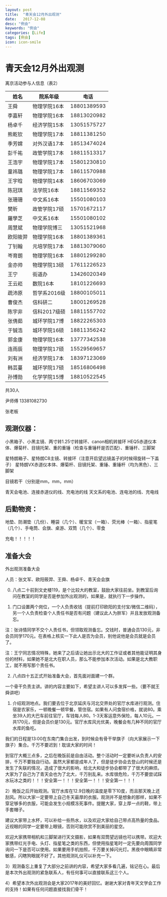 ```yaml
---
layout: post
title:  "青天会12月外出观测"
date:   2017-12-08
desc: "例会"
keywords: "例会"
categories: [Life]
tags: [例会]
icon: icon-smile
---
```


# 青天会12月外出观测

离京活动参与人信息（表2）

| 姓名   | 院系年级     | 电话          |
| ---- | -------- | ----------- |
| 王舜   | 物理学院16本  | 18801389593 |
| 李嘉轩  | 物理学院16本  | 18813020982 |
| 杨卓千  | 经济学院15本  | 13051575727 |
| 熊乾钦  | 物理学院17本  | 18811381250 |
| 季芳嫦  | 对外汉语17本  | 18513474024 |
| 彭千祐  | 政管学院17本  | 18811513317 |
| 王浩宇  | 物理学院17本  | 15801230810 |
| 童祎璐  | 物理学院17本  | 18611570988 |
| 王宇晗  | 物理学院14本  | 18606703069 |
| 陈冠琪  | 法学院16本   | 18811569352 |
| 张珊珊  | 中文系16本   | 15501080103 |
| 樊昕   | 政管学院17硕  | 15701672117 |
| 羅學芝  | 中文系16本   | 15501080102 |
| 周慧斌  | 物理学院博三   | 13051521968 |
| 欧阳筱羿 | 物理学院16本  | 18801389361 |
| 丁钊翰  | 元培学院17本  | 18813079060 |
| 岑育朗  | 物理学院16本  | 18801299280 |
| 金亦帅  | 物理学院13硕  | 17611226523 |
| 王宁   | 街道办      | 13426020349 |
| 王云崧  | 数院16本    | 18101226693 |
| 疏沛原  | 哲学系2016级 | 18800105011 |
| 曹俊杰  | 信科研二     | 18001269528 |
| 陈宇非  | 信科2017级硕 | 18811557702 |
| 张倩茹  | 城环学院17博  | 18822265303 |
| 于铖浩  | 城环学院16硕  | 18811356242 |
| 郭金康  | 物理学院16本  | 13777342538 |
| 连雨辰  | 物理学院17硕  | 15529569657 |
| 刘有洲  | 经济学院17本  | 18397123069 |
| 韩芸蔓  | 城环学院17硕  | 18516806498 |
| 孙博勋  | 化学学院15博  | 18810522545 |

共30人

尹师傅 13381082730

张老板 

## 观测仪器：

小黑箱子、小黑主镜、两寸转1.25寸转接环、canon相机转接环
HEQ5赤道仪本体、爆菊杆、目镜托架、重的重锤（检查与重锤杆是否匹配）、重锤杆、三脚架

星特朗箱子、星特朗C8主镜、转接环（注意开启望远镜盖子的时候得旋转一下盖子）
星特朗VX赤道仪本体、爆菊杆、目镜托架、重锤、重锤杆（均为黑色）、三脚架

目镜若干（分别是mm，mm，mm）

青天会电池、连接赤道仪的线、充电池的线
天文系的电池、连电池的线、充电线

## 后勤物资：

地垫、防潮垫（几份）、睡袋（几个）、暖宝宝（一箱）、荧光棒（一箱）、指星笔（几个）、手电筒、会旗、桌游、双筒（几个）、零食

充电！！！！！



## 准备大会

外出观测准备大会

人员：张文军、欧阳筱羿、王舜、杨卓千、青天会会旗

0. 八点二十前到文史楼119，是个比较大的教室，鼓励大家往前坐。到教室后询问在教室的同学是否是参加外出观测的，如果是，就执行下一步操作。

1. 门口设置两个岗位，一个人负责收钱（提前打印欧阳的支付宝/微信二维码），另一个人负责检查个人责任书是否有问题（建议此人为胖军）并且发放观测备忘。

注：张诗情同学不交个人责任书，但领取观测备忘。交钱时，普通会员130元，非会员同学170元。在表格上核实一下此人是否为会员，别他说他是会员就是会员了。

注：王宁同志情况特殊，她来了之后请让她出示北大的工作证或者其他能证明其身份的材料，如果她不是北大在职人员，那么不能参加本次活动。如果是北大教职工，就不用写那个责任书。

2. 八点四十五正式开始准备大会，首先面对面建一个群。

一个骨干负责主讲。讲的内容主要如下，希望主讲人可以多发挥一些。（要不就王舜讲吧）
1) 介绍观测地点。我们要去位于北京延庆与河北交界处的官厅水库进行观测。住宿是农家乐，一顿晚餐一顿早餐，管住宿。如果有人问食宿价格，就说80。乘坐39人的大巴车前往官厅，车钱每人80。1-3天客运意外保险，每人10元。一共170元，但是会员价是130元。官厅水库风光优美，晚餐会有几种不同的官厅水库的鱼吃。

我们的日程是13:00在东南门集合出发，到时候会有骨干举旗子（向大家展示一下旗子）集合。千万不要迟到！耽误大家的时间！

到官厅大概三点多，之后在晚饭前是自由活动。整个活动时一定要听从负责人的安排，千万不要独自行动。虽然大家都是成年人了，但是徒步协会去登山的时候还是发生了失联的情况，造成了很大的影响，给北大和徒步协会都带了了很大的麻烦。大家为了自己为了青天会也为了北大，千万别乱来。水库很危险，千万不要尝试踩水玩冰之类的！！！安全第一！！！安全第一！！！安全第一！！！

2）晚饭之后开始观测。官厅水库在12.9日晚的温度是零下10度，而且那天晚上还刮风。所以大家一定要带上自己冬天最厚的衣服。观测并不是想象的那样，如果不穿足够多的衣服，可能会发生小规模冻死事件。提醒大家，穿上厚一点的鞋，带上手套帽子。

建议大家带上水杯，可以补给一些热水，以及欢迎大家给自己带点高热量的食品。近视眼的同学一定要带上眼镜，否则可能欣赏不到美丽的星空。

欢迎大家携带相机和三脚架进行天文摄影，如果有双筒望远镜也可以携带。欢迎大家携带红光手电、头灯、指星笔之类的东西，但使用指星笔时一定先要向周围同学询问一下是否可以使用。如果要用手机拍照，千万要关掉闪光灯。黑夜中眼睛非常敏感，闪瞎狗眼就不好了。其他观测礼仪可以补充一下。

3）观测备忘上重复了大部分之前讲的内容，希望大家多看几遍，铭记在心。最后是本次外出观测的紧急联系人，有任何事可以直接联系这三个人。

4）希望本次外出观测会是大家2017年的美好回忆。谢谢大家对青年天文学会工作的支持！如果有任何问题直接找我们骨干！



